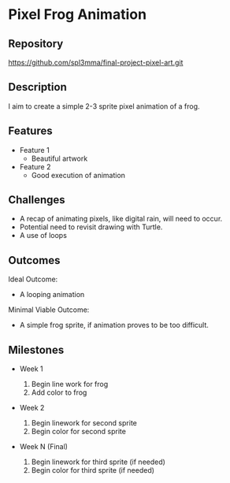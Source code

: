 # Pixel Frog Animation

## Repository
https://github.com/spl3mma/final-project-pixel-art.git

## Description
I aim to create a simple 2-3 sprite pixel animation of a frog.

## Features
- Feature 1
	- Beautiful artwork
- Feature 2
	- Good execution of animation

## Challenges
- A recap of animating pixels, like digital rain, will need to occur.
- Potential need to revisit drawing with Turtle.
- A use of loops

## Outcomes
Ideal Outcome:
- A looping animation

Minimal Viable Outcome:
- A simple frog sprite, if animation proves to be too difficult.

## Milestones

- Week 1
  1. Begin line work for frog
  2. Add color to frog

- Week 2
  1. Begin linework for second sprite
  2. Begin color for second sprite

- Week N (Final)
  1. Begin linework for third sprite (if needed)
  2. Begin color for third sprite (if needed)